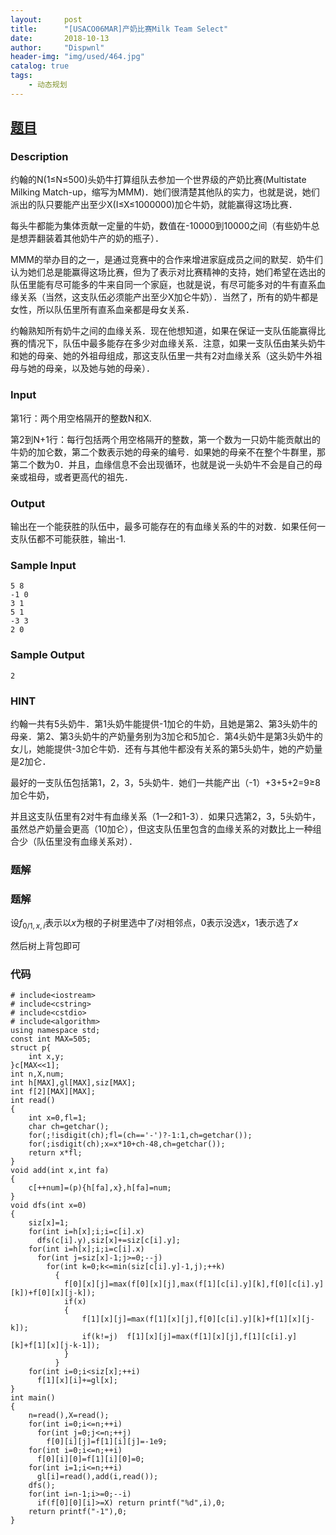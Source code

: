 ```yaml
---
layout:     post
title:      "[USACO06MAR]产奶比赛Milk Team Select"
date:       2018-10-13
author:     "Dispwnl"
header-img: "img/used/464.jpg"
catalog: true
tags:
    - 动态规划
---
```

## [题目](https://www.lydsy.com/JudgeOnline/problem.php?id=1722)
### Description
约翰的N(1≤N≤500)头奶牛打算组队去参加一个世界级的产奶比赛(Multistate Milking Match-up，缩写为MMM)．她们很清楚其他队的实力，也就是说，她们派出的队只要能产出至少X(I≤X≤1000000)加仑牛奶，就能赢得这场比赛．

每头牛都能为集体贡献一定量的牛奶，数值在-10000到10000之间（有些奶牛总是想弄翻装着其他奶牛产的奶的瓶子）．

MMM的举办目的之一，是通过竞赛中的合作来增进家庭成员之间的默契．奶牛们认为她们总是能赢得这场比赛，但为了表示对比赛精神的支持，她们希望在选出的队伍里能有尽可能多的牛来自同一个家庭，也就是说，有尽可能多对的牛有直系血缘关系（当然，这支队伍必须能产出至少X加仑牛奶）．当然了，所有的奶牛都是女性，所以队伍里所有直系血亲都是母女关系．

约翰熟知所有奶牛之间的血缘关系．现在他想知道，如果在保证一支队伍能赢得比赛的情况下，队伍中最多能存在多少对血缘关系．注意，如果一支队伍由某头奶牛和她的母亲、她的外祖母组成，那这支队伍里一共有2对血缘关系（这头奶牛外祖母与她的母亲，以及她与她的母亲）．

### Input
第1行：两个用空格隔开的整数N和X.

第2到N+1行：每行包括两个用空格隔开的整数，第一个数为一只奶牛能贡献出的牛奶的加仑数，第二个数表示她的母亲的编号．如果她的母亲不在整个牛群里，那第二个数为0．并且，血缘信息不会出现循环，也就是说一头奶牛不会是自己的母亲或祖母，或者更高代的祖先．

### Output
输出在一个能获胜的队伍中，最多可能存在的有血缘关系的牛的对数．如果任何一支队伍都不可能获胜，输出-1.

### Sample Input
```
5 8
-1 0
3 1
5 1
-3 3
2 0
```
### Sample Output
```
2
```
### HINT
约翰一共有5头奶牛．第1头奶牛能提供-1加仑的牛奶，且她是第2、第3头奶牛的母亲．第2、第3头奶牛的产奶量务别为3加仑和5加仑．第4头奶牛是第3头奶牛的女儿，她能提供-3加仑牛奶．还有与其他牛都没有关系的第5头奶牛，她的产奶量是2加仑．

最好的一支队伍包括第1，2，3，5头奶牛．她们一共能产出（-1）+3+5+2=9≥8加仑牛奶，

并且这支队伍里有2对牛有血缘关系（1—2和1-3）．如果只选第2，3，5头奶牛，虽然总产奶量会更高（10加仑），但这支队伍里包含的血缘关系的对数比上一种组合少（队伍里没有血缘关系对）．

### 题解

### 题解
设$f_{0/1,x,i}$表示以$x$为根的子树里选中了$i$对相邻点，$0$表示没选$x$，$1$表示选了$x$

然后树上背包即可

### 代码
```
# include<iostream>
# include<cstring>
# include<cstdio>
# include<algorithm>
using namespace std;
const int MAX=505;
struct p{
	int x,y;
}c[MAX<<1];
int n,X,num;
int h[MAX],gl[MAX],siz[MAX];
int f[2][MAX][MAX];
int read()
{
	int x=0,fl=1;
	char ch=getchar();
	for(;!isdigit(ch);fl=(ch=='-')?-1:1,ch=getchar());
	for(;isdigit(ch);x=x*10+ch-48,ch=getchar());
	return x*fl;
}
void add(int x,int fa)
{
	c[++num]=(p){h[fa],x},h[fa]=num;
}
void dfs(int x=0)
{
	siz[x]=1;
	for(int i=h[x];i;i=c[i].x)
	  dfs(c[i].y),siz[x]+=siz[c[i].y];
	for(int i=h[x];i;i=c[i].x)
	  for(int j=siz[x]-1;j>=0;--j)
	  	for(int k=0;k<=min(siz[c[i].y]-1,j);++k)
	      {
			f[0][x][j]=max(f[0][x][j],max(f[1][c[i].y][k],f[0][c[i].y][k])+f[0][x][j-k]);
			if(x)
			{
				f[1][x][j]=max(f[1][x][j],f[0][c[i].y][k]+f[1][x][j-k]);
			 	if(k!=j)  f[1][x][j]=max(f[1][x][j],f[1][c[i].y][k]+f[1][x][j-k-1]);
			}
		  }
	for(int i=0;i<siz[x];++i)
	  f[1][x][i]+=gl[x];
}
int main()
{
	n=read(),X=read();
	for(int i=0;i<=n;++i)
	  for(int j=0;j<=n;++j)
	    f[0][i][j]=f[1][i][j]=-1e9;
	for(int i=0;i<=n;++i)
	  f[0][i][0]=f[1][i][0]=0;
	for(int i=1;i<=n;++i)
	  gl[i]=read(),add(i,read());
	dfs();
	for(int i=n-1;i>=0;--i)
	  if(f[0][0][i]>=X) return printf("%d",i),0;
	return printf("-1"),0;
}
```
